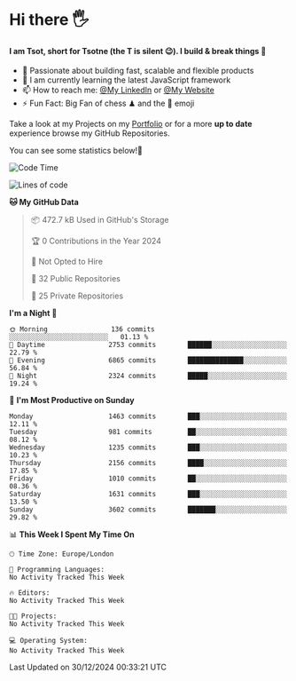 # Hi there :raised_hand_with_fingers_splayed:
#### I am Tsot, short for Tsotne (the T is silent :wink:). I build & break things :space_invader:
- :telescope: Passionate about building fast, scalable and flexible products
- :seedling: I am currently learning the latest JavaScript framework 
- :mailbox: How to reach me: [@My LinkedIn](https://www.linkedin.com/in/tsotne-gvadzabia/) or [@My Website](https://tsotne.co.uk/contact)
- :zap: Fun Fact: Big Fan of chess ♟ and the 👾 emoji

Take a look at my Projects on my [Portfolio](https://tsotne.co.uk/) or for a more **up to date** experience browse my GitHub Repositories.

You can see some statistics below!:space_invader:
<!--START_SECTION:waka-->
![Code Time](http://img.shields.io/badge/Code%20Time-761%20hrs%202%20mins-blue)

![Lines of code](https://img.shields.io/badge/From%20Hello%20World%20I%27ve%20Written-8.0%20million%20lines%20of%20code-blue)

**🐱 My GitHub Data** 

> 📦 472.7 kB Used in GitHub's Storage 
 > 
> 🏆 0 Contributions in the Year 2024
 > 
> 🚫 Not Opted to Hire
 > 
> 📜 32 Public Repositories 
 > 
> 🔑 25 Private Repositories 
 > 
**I'm a Night 🦉** 

```text
🌞 Morning                136 commits         ░░░░░░░░░░░░░░░░░░░░░░░░░   01.13 % 
🌆 Daytime                2753 commits        ██████░░░░░░░░░░░░░░░░░░░   22.79 % 
🌃 Evening                6865 commits        ██████████████░░░░░░░░░░░   56.84 % 
🌙 Night                  2324 commits        █████░░░░░░░░░░░░░░░░░░░░   19.24 % 
```
📅 **I'm Most Productive on Sunday** 

```text
Monday                   1463 commits        ███░░░░░░░░░░░░░░░░░░░░░░   12.11 % 
Tuesday                  981 commits         ██░░░░░░░░░░░░░░░░░░░░░░░   08.12 % 
Wednesday                1235 commits        ███░░░░░░░░░░░░░░░░░░░░░░   10.23 % 
Thursday                 2156 commits        ████░░░░░░░░░░░░░░░░░░░░░   17.85 % 
Friday                   1010 commits        ██░░░░░░░░░░░░░░░░░░░░░░░   08.36 % 
Saturday                 1631 commits        ███░░░░░░░░░░░░░░░░░░░░░░   13.50 % 
Sunday                   3602 commits        ███████░░░░░░░░░░░░░░░░░░   29.82 % 
```


📊 **This Week I Spent My Time On** 

```text
🕑︎ Time Zone: Europe/London

💬 Programming Languages: 
No Activity Tracked This Week

🔥 Editors: 
No Activity Tracked This Week

🐱‍💻 Projects: 
No Activity Tracked This Week

💻 Operating System: 
No Activity Tracked This Week
```


 Last Updated on 30/12/2024 00:33:21 UTC
<!--END_SECTION:waka-->
